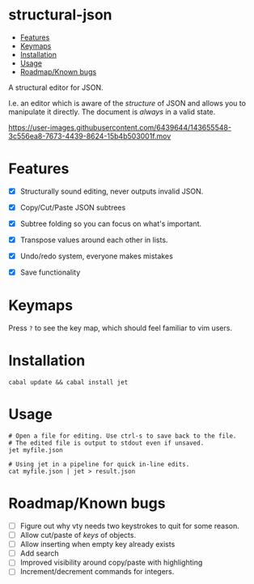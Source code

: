 # structural-json

<!-- toc GFM -->

* [Features](#features)
* [Keymaps](#keymaps)
* [Installation](#installation)
* [Usage](#usage)
* [Roadmap/Known bugs](#roadmapknown-bugs)

<!-- tocstop -->

A structural editor for JSON.

I.e. an editor which is aware of the *structure* of JSON and allows you to manipulate it directly.
The document is _always_ in a valid state.

https://user-images.githubusercontent.com/6439644/143655548-3c556ea8-7673-4439-8624-15b4b503001f.mov


# Features

* [x] Structurally sound editing, never outputs invalid JSON.
* [x] Copy/Cut/Paste JSON subtrees
* [x] Subtree folding so you can focus on what's important.
* [x] Transpose values around each other in lists.
* [x] Undo/redo system, everyone makes mistakes
* [x] Save functionality


# Keymaps

Press `?` to see the key map, which should feel familiar to vim users.

# Installation

```shell
cabal update && cabal install jet
```

# Usage

```shell
# Open a file for editing. Use ctrl-s to save back to the file.
# The edited file is output to stdout even if unsaved.
jet myfile.json 

# Using jet in a pipeline for quick in-line edits.
cat myfile.json | jet > result.json
```

# Roadmap/Known bugs

- [ ] Figure out why vty needs two keystrokes to quit for some reason.
- [ ] Allow cut/paste of _keys_ of objects.
- [ ] Allow inserting when empty key already exists
- [ ] Add search
- [ ] Improved visibility around copy/paste with highlighting
- [ ] Increment/decrement commands for integers.
